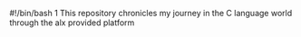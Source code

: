 #!/bin/bash
1 This repository chronicles my journey in the C language world through the alx provided platform
